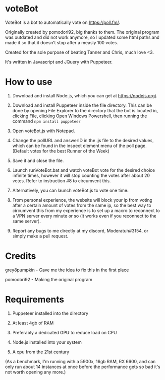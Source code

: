 # voteBot
VoteBot is a bot to automatically vote on https://poll.fm/.

Originally created by pomodori92, big thanks to them. The original program was outdated and did not work anymore, so I updated some html paths and made it so that it doesn't stop after a measly 100 votes.

Created for the sole purpose of beating Tanner and Chris, much love <3.

It's written in Javascript and JQuery with Puppeteer.


# How to use

1. Download and install Node.js, which you can get at https://nodejs.org/.

2. Download and install Puppeteer inside the file directory. This can be done by opening File Explorer to the directory that the bot is located in, clicking File, clicking Open Windows Powershell, then running the command ```npm install puppeteer```

3. Open voteBot.js with Notepad.

4. Change the pollURL and answerID in the .js file to the desired values, which can be found in the inspect element menu of the poll page. (Default votes for the best Runner of the Week)

5. Save it and close the file.

6. Launch runVoteBot.bat and watch voteBot vote for the desired choice infinite times, however it will stop counting the votes after about 20 votes. Refer to instruction #8 to circumvent this.

7. Alternatively, you can launch voteBot.js to vote one time.

8. From personal experience, the website will block your ip from voting after a certain amount of votes from the same ip, so the best way to circumvent this from my experience is to set up a macro to reconnect to a VPN server every minute or so (it works even if you reconnect to the same server). 

9. Report any bugs to me directly at my discord, Moderatuh#3154, or simply make a pull request.


# Credits

grey8pumpkin - Gave me the idea to fix this in the first place

pomodori92 - Making the original program

# Requirements

1. Puppeteer installed into the directory

2. At least 4gb of RAM

3. Preferably a dedicated GPU to reduce load on CPU

4. Node.js installed into your system

5. A cpu from the 21st century

(As a benchmark, I'm running with a 5900x, 16gb RAM, RX 6600, and can only run about 14 instances at once before the performance gets so bad it's not worth opening any more.)
